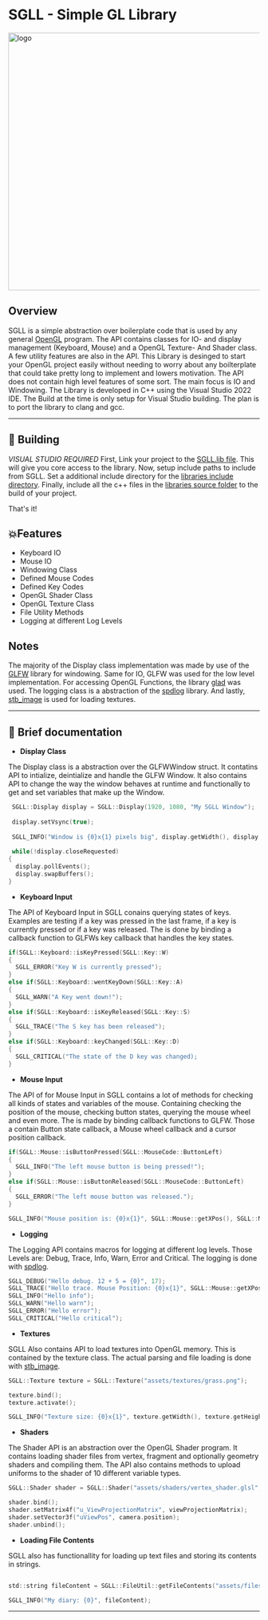 # SGLL - Simple GL Library
<image src="git-assets/sgll_logo.png" alt="logo" width=515px></image>

## Overview
SGLL is a simple abstraction over boilerplate code that is used by any general [OpenGL](https://de.wikipedia.org/wiki/OpenGL) program. The API contains 
classes for IO- and display management (Keyboard, Mouse) and a OpenGL Texture- And Shader class. A few utility features are also in the API. This Library is desinged
to start your OpenGL project easily without needing to worry about any boilterplate that could take pretty long to implement and lowers motivation. The API does not
contain high level features of some sort. The main focus is IO and Windowing. The Library is developed in C++ using the Visual Studio 2022 IDE. The Build at the time
is only setup for Visual Studio building. The plan is to port the library to clang and gcc.

***

## 🛬 Building

*VISUAL STUDIO REQUIRED* First, Link your project to the [SGLL.lib file](https://github.com/cococry/SGLL/blob/main/lib/SGLL.lib). This will give you core access to
the library. Now, setup include paths to include from SGLL. Set a additional include directory for the [libraries include directory](https://github.com/cococry/SGLL/tree/main/SGLL/include/sgll). Finally, include all the c++ files in the [libraries source folder](https://github.com/cococry/SGLL/tree/main/SGLL/src) to the build of your project.

That's it! 

## 💥Features

- Keyboard IO  
- Mouse IO 
- Windowing Class 
- Defined Mouse Codes
- Defined Key Codes
- OpenGL Shader Class
- OpenGL Texture Class
- File Utility Methods
- Logging at different Log Levels

## Notes

The majority of the Display class implementation was made by use of the [GLFW](https://github.com/GLFW/GLFW) library for windowing. Same for IO, GLFW was used for the
low level implementation. For accessing OpenGL Functions, the library [glad](https://github.com/Dav1dde/glad) was used. The logging class is a abstraction of the [spdlog](https://github.com/gabime/spdlog) library. And lastly, [stb_image](https://github.com/nothings/stb) is used for loading textures.

***

## 🧾 Brief documentation

- **Display Class**

The Display class is a abstraction over the GLFWWindow struct. It contatins API to intialize, deintialize and handle the GLFW Window. It also contains API to change the way the window behaves at runtime and functionally to get and set variables that make up the Window.

```C
 SGLL::Display display = SGLL::Display(1920, 1080, "My SGLL Window");
 
 display.setVsync(true);
 
 SGLL_INFO("Window is {0}x{1} pixels big", display.getWidth(), display.getHeight());
 
 while(!display.closeRequested)
{
  display.pollEvents();
  display.swapBuffers();
}

```

- **Keyboard Input**

The API of Keyboard Input in SGLL conains querying states of keys. Examples are testing if a key was pressed in the last frame, if a key is currently pressed or if a key was released. The is done by binding a callback function to GLFWs key callback that handles the key states.

```C
if(SGLL::Keyboard::isKeyPressed(SGLL::Key::W)
{
  SGLL_ERROR("Key W is currently pressed");
}
else if(SGLL::Keyboard::wentKeyDown(SGLL::Key::A)
{
  SGLL_WARN("A Key went down!");
}
else if(SGLL::Keyboard::isKeyReleased(SGLL::Key::S)
{
  SGLL_TRACE("The S key has been released");
}
else if(SGLL::Keyboard::keyChanged(SGLL::Key::D)
{
  SGLL_CRITICAL("The state of the D key was changed);
}
```

- **Mouse Input**

The API of for Mouse Input in SGLL contains a lot of methods for checking all kinds of states and variables of the mouse. Containing checking the position of the mouse, checking button states, querying the mouse wheel and even more. The is made by binding callback functions to GLFW. Those a contain Button state callback, a Mouse wheel callback and a cursor position callback.

```C
if(SGLL::Mouse::isButtonPressed(SGLL::MouseCode::ButtonLeft)
{
  SGLL_INFO("The left mouse button is being pressed!");
}
else if(SGLL::Mouse::isButtonReleased(SGLL::MouseCode::ButtonLeft)
{
  SGLL_ERROR("The left mouse button was released.");
}

SGLL_INFO("Mouse position is: {0}x{1}", SGLL::Mouse::getXPos(), SGLL::Mouse::getYPos());
```

- **Logging**

The Logging API contains macros for logging at different log levels. Those Levels are: Debug, Trace, Info, Warn, Error and Critical. The logging is done
with [spdlog](https://github.com/gabime/spdlog).

```C
SGLL_DEBUG("Hello debug. 12 + 5 = {0}", 17);
SGLL_TRACE("Hello trace. Mouse Position: {0}x{1}", SGLL::Mouse::getXPos(), SGLL::Mouse::getYPos());
SGLL_INFO("Hello info");
SGLL_WARN("Hello warn");
SGLL_ERROR("Hello error");
SGLL_CRITICAL("Hello critical");
```

- **Textures**

SGLL Also contains API to load textures into OpenGL memory. This is contained by the texture class. The actual parsing and file loading is done with [stb_image](https://github.com/nothings/stb).


```C
SGLL::Texture texture = SGLL::Texture("assets/textures/grass.png");

texture.bind();
texture.activate();

SGLL_INFO("Texture size: {0}x{1}", texture.getWidth(), texture.getHeight());
```

- **Shaders**

The Shader API is an abstraction over the OpenGL Shader program. It contains loading shader files from vertex, fragment and optionally geometry shaders and compiling
them. The API also contains methods to upload uniforms to the shader of 10 different variable types.


```C
SGLL::Shader shader = SGLL::Shader("assets/shaders/vertex_shader.glsl", "assets/shaders/fragment_shader.glsl", "assets/shaders/geometry_shader.glsl");

shader.bind();
shader.setMatrix4f("u_ViewProjectionMatrix", viewProjectionMatrix);
shader.setVector3f("uViewPos", camera.position);
shader.unbind();
```

- **Loading File Contents**

SGLL also has functionallity for loading up text files and storing its contents in strings.


```C

std::string fileContent = SGLL::FileUtil::getFileContents("assets/files/diary.txt");

SGLL_INFO("My diary: {0}", fileContent);
```

***
